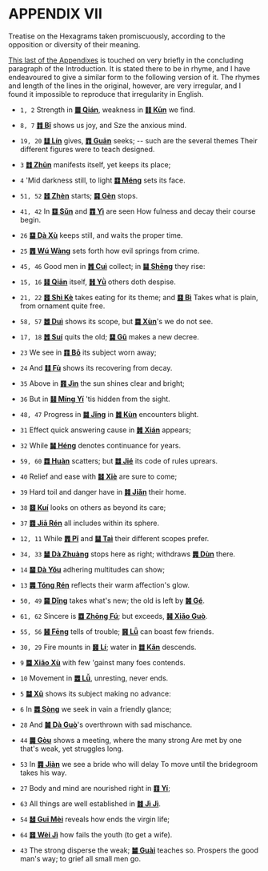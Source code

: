 # APPENDIX VII

Treatise on the Hexagrams taken promiscuously, according to the opposition or diversity of their meaning.

[This last of the Appendixes](https://ctext.org/book-of-changes/za-gua) is touched on very briefly in the concluding paragraph of the Introduction. It is stated there to be in rhyme, and I have endeavoured to give a similar form to the following version of it. The rhymes and length of the lines in the original, however, are very irregular, and I found it impossible to reproduce that irregularity in English.

- `1, 2` Strength in [**䷀ Qián**](e4b9beqian.md), weakness in [**䷁ Kūn**](e59da4kun.md) we find.

- `8, 7` [**䷇ Bǐ**](e6af94bi.md) shows us joy, and Sze the anxious mind.

- `19, 20` [**䷒ Lín**](e4b8b4lin.md) gives, [**䷓ Guān**](e8a782guan.md) seeks; -- such are the several themes Their different figures were to teach designed.

- `3` [**䷂ Zhūn**](e5b1afzhun.md) manifests itself, yet keeps its place;

- `4` 'Mid darkness still, to light [**䷃ Méng**](e89299meng.md) sets its face.

- `51, 52` [**䷲ Zhèn**](e99c87zhen.md) starts; [**䷳ Gèn**](e889aegen.md) stops.

- `41, 42` In [**䷨ Sǔn**](e68d9fsun.md) and [**䷩ Yì**](e79b8ayi.md) are seen How fulness and decay their course begin.

- `26` [**䷙ Dà Xù**](e5a4a7e89384daxu.md) keeps still, and waits the proper time.

- `25` [**䷘ Wú Wàng**](e697a0e5a684wuwang.md) sets forth how evil springs from crime.

<a id="p-442"/>

- `45, 46` Good men in [**䷬ Cuì**](e89083cui.md) collect; in [**䷭ Shēng**](e58d87sheng.md) they rise:

- `15, 16` [**䷎ Qiān**](e8b0a6qian.md) itself, [**䷏ Yǜ**](e8b1abyu.md) others doth despise.

- `21, 22` [**䷔ Shì Kè**](e599ace59791shike.md) takes eating for its theme; and [**䷕ Bì**](e8b4b2bi.md) Takes what is plain, from ornament quite free.

- `58, 57` [**䷹ Duì**](e58591dui.md) shows its scope, but [**䷸ Xùn**](e5b7bdxun.md)'s we do not see.

- `17, 18` [**䷐ Suí**](e99a8fsui.md) quits the old; [**䷑ Gǔ**](e89b8agu.md) makes a new decree.

- `23` We see in [**䷖ Bō**](e589a5bo.md) its subject worn away;

- `24` And [**䷗ Fù**](e5a48dfu.md) shows its recovering from decay.

- `35` Above in [**䷢ Jìn**](e6998bjin.md) the sun shines clear and bright;

- `36` But in [**䷣ Míng Yí**](e6988ee5a4b7mingyi.md) 'tis hidden from the sight.

- `48, 47` Progress in [**䷯ Jǐng**](e4ba95jing.md) in [**䷮ Kùn**](e59bb0kun.md) encounters blight.

- `31` Effect quick answering cause in [**䷞ Xián**](e592b8xian.md) appears;

- `32` While [**䷟ Héng**](e68192heng.md) denotes continuance for years.

- `59, 60` [**䷺ Huàn**](e6b6a3huan.md) scatters; but [**䷻ Jié**](e88a82jie.md) its code of rules uprears.

- `40` Relief and ease with [**䷧ Xiè**](e8a7a3xie.md) are sure to come;

- `39` Hard toil and danger have in [**䷦ Jiǎn**](e8b987jian.md) their home.

- `38` [**䷥ Kuí**](e79dbdkui.md) looks on others as beyond its care;

- `37` [**䷤ Jiā Rén**](e5aeb6e4babajiaren.md) all includes within its sphere.

<a id="p-443"/>

- `12, 11` While [**䷋ Pǐ**](e590a6pi.md) and [**䷊ Taì**](e6b3b0tai.md) their different scopes prefer.

- `34, 33` [**䷡ Dà Zhuàng**](e5a4a7e5a3aedazhuang.md) stops here as right; withdraws [**䷠ Dùn**](e981afdun.md) there.

- `14` [**䷍ Dà Yǒu**](e5a4a7e69c89dayou.md) adhering multitudes can show;

- `13` [**䷌ Tóng Rén**](e5908ce4babatongren.md) reflects their warm affection's glow.

- `50, 49` [**䷱ Dǐng**](e9bc8eding.md) takes what's new; the old is left by [**䷰ Gé**](e99da9ge.md).

- `61, 62` Sincere is [**䷼ Zhōng Fú**](e4b8ade5ad9azhongfu.md); but exceeds, [**䷽ Xiǎo Guò**](e5b08fe8bf87xiaoguo.md).

- `55, 56` [**䷶ Fēng**](e4b8b0feng.md) tells of trouble; [**䷷ Lǚ**](e69785lv.md) can boast few friends.

- `30, 29` Fire mounts in [**䷝ Lí**](e7a6bbli.md); water in [**䷜ Kǎn**](e59d8ekan.md) descends.

- `9` [**䷈ Xiǎo Xù**](e5b08fe7959cxiaoxu.md) with few 'gainst many foes contends.

- `10` Movement in [**䷉ Lǚ**](e5b1a5lv.md), unresting, never ends.

- `5` [**䷄ Xū**](e99c80xu.md) shows its subject making no advance:

- `6` In [**䷅ Sòng**](e8aebcsong.md) we seek in vain a friendly glance;

- `28` And [**䷛ Dà Guò**](e5a4a7e8bf87daguo.md)'s overthrown with sad mischance.

- `44` [**䷫ Gòu**](e5a7a4gou.md) shows a meeting, where the many strong Are met by one that's weak, yet struggles long.

- `53` In [**䷴ Jiàn**](e6b890jian.md) we see a bride who will delay To move until the bridegroom takes his way.

- `27` Body and mind are nourished right in [**䷚ Yí**](e9a290yi.md);

- `63` All things are well established in [**䷾ Jì Jì**](e697a2e6b58ejiji.md).

<a id="p-444"/>

- `54` [**䷵ Guī Mèi**](e5bd92e5a6b9guimei.md) reveals how ends the virgin life;

- `64` [**䷿ Wèi Jì**](e69caae6b58eweiji.md) how fails the youth (to get a wife).

- `43` The strong disperse the weak; [**䷪ Guài**](e5a4acguai.md) teaches so. Prospers the good man's way; to grief all small men go.
